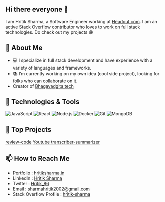 <h2>Hi there everyone 👋</h2>

I am Hritik Sharma, a Software Engineer working at <a href="https://www.headout.com">Headout.com</a>. I am an active Stack Overflow contributor who loves to work on full stack technologies. Do check out my projects 😁

## 🌟 About Me

- 💻 I specialize in full stack development and have experience with a variety of languages and frameworks.
- 📚 I’m currently working on my own idea (cool side project), looking for folks who can collaborate on it.
- Creator of [Bhagavadgita.tech](https://www.bhagavadgita.tech)

## 🔧 Technologies & Tools

![JavaScript](https://img.shields.io/badge/JavaScript-F7DF1E?style=for-the-badge&logo=javascript&logoColor=black)
![React](https://img.shields.io/badge/React-20232A?style=for-the-badge&logo=react&logoColor=61DAFB)
![Node.js](https://img.shields.io/badge/Node.js-339933?style=for-the-badge&logo=nodedotjs&logoColor=white)
![Docker](https://img.shields.io/badge/Docker-2496ED?style=for-the-badge&logo=docker&logoColor=white)
![Git](https://img.shields.io/badge/Git-F05032?style=for-the-badge&logo=git&logoColor=white)
![MongoDB](https://img.shields.io/badge/MongoDB-47A248?style=for-the-badge&logo=mongodb&logoColor=white)

## 🚀 Top Projects

[review-code](https://github.com/hritik2002/review-code)
[Youtube transcriber-summarizer](https://github.com/hritik2002/youtube-transcriber-summarizer)

## 📫 How to Reach Me

- Portfolio : [hritiksharma.in](https://hritiksharma.in)
- LinkedIn : [Hritik Sharma](https://linkedin.com/in/hritik2002)
- Twitter : [Hritik_86](https://twitter.com/Hritik_86)
- Email : sharmahritik2002@gmail.com
- Stack Overflow Profile : [hritik-sharma](https://stackoverflow.com/users/15116207/hritik-sharma)
